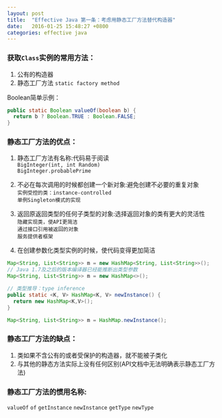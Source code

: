 ```yaml
---
layout: post
title:  "Effective Java 第一条：考虑用静态工厂方法替代构造器"
date:   2016-01-25 15:48:27 +0800
categories: effective java
---
```

### 获取`Class`实例的常用方法：

1. 公有的构造器
2. 静态工厂方法 `static factory method`

Boolean简单示例：
```java
public static Boolean valueOf(boolean b) {
  return b ? Boolean.TRUE : Boolean.FALSE;
}
```

### 静态工厂方法的优点：

1. 静态工厂方法有名称:代码易于阅读<br>
`BigInteger(int, int Random)`<br>
`BigInteger.probablePrime`

2. 不必在每次调用的时候都创建一个新对象:避免创建不必要的重复对象<br>
`实例受控的类：instance-controlled`<br>
`单例Singleton模式的实现`

3. 返回原返回类型的任何子类型的对象:选择返回对象的类有更大的灵活性<br>
`隐藏实现类，使API更简洁`<br>
`通过接口引用被返回的对象`<br>
`服务提供者框架`

4. 在创建参数化类型实例的时候，使代码变得更加简洁
```java
Map<String, List<String>> m = new HashMap<String, List<String>>();
// Java 1.7及之后的版本编译器已经能推断出类型参数
Map<String, List<String>> m = new HashMap<>();

// 类型推导：type inference
public static <K, V> HashMap<K, V> newInstance() {
  return new HashMap<K,V>();
}

Map<String, List<String>> m = HashMap.newInstance();
```

### 静态工厂方法的缺点：
1. 类如果不含公有的或者受保护的构造器，就不能被子类化
2. 与其他的静态方法实际上没有任何区别(API文档中无法明确表示静态工厂方法)

### 静态工厂方法的惯用名称:
`valueOf`
`of`
`getInstance`
`newInstance`
`getType`
`newType`
